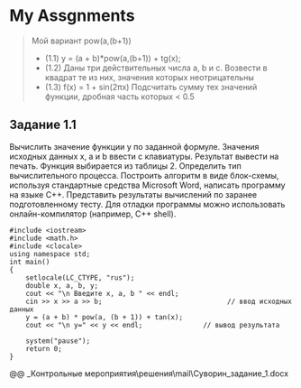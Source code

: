 # My Assgnments
> Мой вариант 
>       pow(a,(b+1))
> - (1.1)  y = (a + b)*pow(a,(b+1))  + tg(x);
> - (1.2) Даны три действительных числа a, b и c. Возвести в квадрат те из них, значения которых неотрицательны
> - (1.3) f(x) = 1 + sin(2πx)
Подсчитать сумму тех значений функции, дробная часть
которых < 0.5


## Задание 1.1
Вычислить значение функции y по заданной формуле. Значения исходных данных x, a и b ввести с клавиатуры. Результат вывести на печать. Функция выбирается из таблицы 2.
Определить тип вычислительного процесса. Построить алгоритм в виде блок-схемы, используя стандартные средства Microsoft Word, написать программу на языке С++. Представить результаты вычислений по заранее подготовленному тесту.
Для отладки программы можно использовать онлайн-компилятор (например, С++ shell).


    #include <iostream>
    #include <math.h>
    #include <clocale>
    using namespace std;
    int main()
    {
        setlocale(LC_CTYPE, "rus");
        double x, a, b, y;
        cout << "\n Введите x, a, b " << endl;
        cin >> x >> a >> b;                               // ввод исходных данных
        y = (a + b) * pow(a, (b + 1)) + tan(x);
        cout << "\n y=" << y << endl;               // вывод результата

        system("pause");
        return 0;
    }

@@ _Контрольные мероприятия\решения\mail\Суворин_задание_1.docx